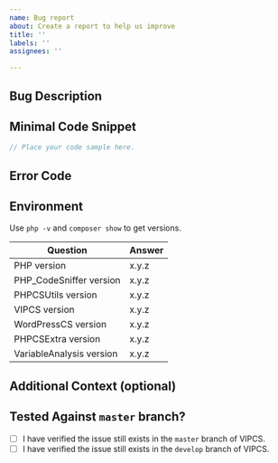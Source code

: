 ```yaml
---
name: Bug report
about: Create a report to help us improve
title: ''
labels: ''
assignees: ''

---
```


<!-- ATTENTION: :wave: Just a quick reminder that this is a public repo. Please don't include any internal links or sensitive data (like PII, private code, client names, site URLs, etc. If you're not sure if something is safe to share, please just ask! -->


<!-- Before requesting this, consider if this bug is specific to sniffs in VIPCS, or whether the source of the bug is in the WordPress Coding Standards: https://github.com/WordPress-Coding-Standards/WordPress-Coding-Standards/ -->

## Bug Description

<!--
Please provide a clear and concise description of what the bug is.
 What did you expect to happen? What actually happened?
 For bugs with fixers: How the code was fixed? How did you expect the code to be fixed?
-->

## Minimal Code Snippet

<!-- Please provide example code that demonstrates the issue. Do NOT paste screenshots of code! -->

```php
// Place your code sample here.
```

## Error Code

<!--
The error code for the sniff that is (or should be) being triggered (you
can see the sniff error codes by running `phpcs` with the `-s` flag).
e.g. `WordPressVIPMinimum.PHP.NoSilencedErrors.Discouraged`
-->

## Environment

Use `php -v` and `composer show` to get versions.

| Question                 | Answer
| ------------------------ | -------
| PHP version              | x.y.z
| PHP_CodeSniffer version  | x.y.z
| PHPCSUtils version       | x.y.z
| VIPCS version            | x.y.z
| WordPressCS version      | x.y.z
| PHPCSExtra version       | x.y.z
| VariableAnalysis version | x.y.z

## Additional Context (optional)

<!-- Add any other context about the problem here. -->

## Tested Against `master` branch?

- [ ] I have verified the issue still exists in the `master` branch of VIPCS.
- [ ] I have verified the issue still exists in the `develop` branch of VIPCS.
